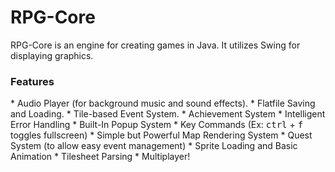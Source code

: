 RPG-Core
==========

RPG-Core is an engine for creating games in Java. It utilizes Swing for displaying graphics.

<h3>Features</h3>
* Audio Player (for background music and sound effects).
* Flatfile Saving and Loading.
* Tile-based Event System.
* Achievement System
* Intelligent Error Handling
* Built-In Popup System
* Key Commands (Ex: <kbd>ctrl</kbd> + <kbd>f</kbd> toggles fullscreen)
* Simple but Powerful Map Rendering System
* Quest System (to allow easy event management)
* Sprite Loading and Basic Animation
* Tilesheet Parsing
* Multiplayer!